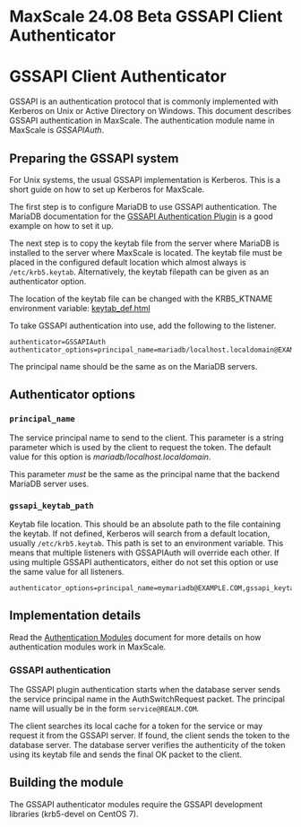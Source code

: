 
# MaxScale 24.08 Beta GSSAPI Client Authenticator

# GSSAPI Client Authenticator


GSSAPI is an authentication protocol that is commonly implemented with Kerberos
on Unix or Active Directory on Windows. This document describes GSSAPI
authentication in MaxScale. The authentication module name in MaxScale is
*GSSAPIAuth*.


## Preparing the GSSAPI system


For Unix systems, the usual GSSAPI implementation is Kerberos. This is a short
guide on how to set up Kerberos for MaxScale.


The first step is to configure MariaDB to use GSSAPI authentication. The MariaDB
documentation for the
[GSSAPI Authentication Plugin](https://app.gitbook.com/s/SsmexDFPv2xG2OTyO5yV/reference/plugins/authentication-plugins/authentication-plugin-gssapi)
is a good example on how to set it up.


The next step is to copy the keytab file from the server where MariaDB is
installed to the server where MaxScale is located. The keytab file must be
placed in the configured default location which almost always is
`/etc/krb5.keytab`. Alternatively, the keytab filepath can be given as an
authenticator option.


The location of the keytab file can be changed with the KRB5_KTNAME environment
variable: [keytab_def.html](https://web.mit.edu/kerberos/krb5-latest/doc/basic/keytab_def.html)


To take GSSAPI authentication into use, add the following to the listener.



```
authenticator=GSSAPIAuth
authenticator_options=principal_name=mariadb/localhost.localdomain@EXAMPLE.COM
```



The principal name should be the same as on the MariaDB servers.


## Authenticator options


### `principal_name`


The service principal name to send to the client. This parameter is a string
parameter which is used by the client to request the token. The default value
for this option is *mariadb/localhost.localdomain*.


This parameter *must* be the same as the principal name that the backend MariaDB
server uses.


### `gssapi_keytab_path`


Keytab file location. This should be an absolute path to the file containing the
keytab. If not defined, Kerberos will search from a default location, usually
`/etc/krb5.keytab`. This path is set to an environment variable. This means that
multiple listeners with GSSAPIAuth will override each other. If using multiple
GSSAPI authenticators, either do not set this option or use the same value for
all listeners.



```
authenticator_options=principal_name=mymariadb@EXAMPLE.COM,gssapi_keytab_path=/home/user/mymariadb.keytab
```



## Implementation details


Read the [Authentication Modules](mariadb-maxscale-2408-maxscale-2408-beta-authentication-modules.md) document for more
details on how authentication modules work in MaxScale.


### GSSAPI authentication


The GSSAPI plugin authentication starts when the database server sends the
service principal name in the AuthSwitchRequest packet. The principal name will
usually be in the form `service@REALM.COM`.


The client searches its local cache for a token for the service or may request
it from the GSSAPI server. If found, the client sends the token to the database
server. The database server verifies the authenticity of the token using its
keytab file and sends the final OK packet to the client.


## Building the module


The GSSAPI authenticator modules require the GSSAPI development libraries
(krb5-devel on CentOS 7).
